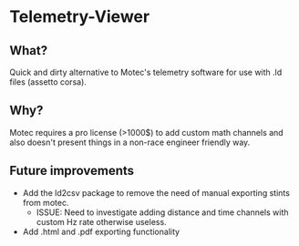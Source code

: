 # Telemetry-Viewer

## What?

Quick and dirty alternative to Motec's telemetry software for use with .ld files (assetto corsa). 

## Why?

Motec requires a pro license (>1000$) to add custom math channels and also doesn't present things in a non-race engineer friendly way.

## Future improvements

- Add the ld2csv package to remove the need of manual exporting stints from motec.
  - ISSUE: Need to investigate adding distance and time channels with custom Hz rate otherwise useless.
- Add .html and .pdf exporting functionality 
